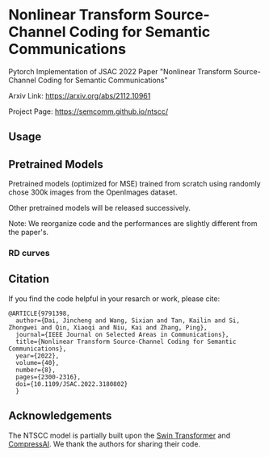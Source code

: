 # Nonlinear Transform Source-Channel Coding for Semantic Communications

Pytorch Implementation of JSAC 2022 Paper "Nonlinear Transform Source-Channel Coding for Semantic Communications"

Arxiv Link: https://arxiv.org/abs/2112.10961

Project Page: https://semcomm.github.io/ntscc/

## Usage

## Pretrained Models

Pretrained models (optimized for MSE) trained from scratch using randomly chose 300k images from the OpenImages dataset.

Other pretrained models will be released successively.

Note: We reorganize code and the performances are slightly different from the paper's.

### RD curves


## Citation
If you find the code helpful in your resarch or work, please cite:
```
@ARTICLE{9791398,
  author={Dai, Jincheng and Wang, Sixian and Tan, Kailin and Si, Zhongwei and Qin, Xiaoqi and Niu, Kai and Zhang, Ping},
  journal={IEEE Journal on Selected Areas in Communications}, 
  title={Nonlinear Transform Source-Channel Coding for Semantic Communications}, 
  year={2022},
  volume={40},
  number={8},
  pages={2300-2316},
  doi={10.1109/JSAC.2022.3180802}
  }
```

## Acknowledgements
The NTSCC model is partially built upon the [Swin Transformer](https://github.com/microsoft/Swin-Transformer) and [CompressAI](https://github.com/InterDigitalInc/CompressAI/). We thank the authors for sharing their code.


